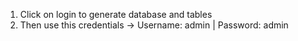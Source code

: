 1. Click on login to generate database and tables
2. Then use this credentials -> Username: admin | Password: admin
